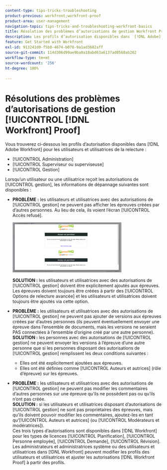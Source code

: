 ```yaml
---
content-type: tips-tricks-troubleshooting
product-previous: workfront;workfront-proof
product-area: user-management
navigation-topic: tips-tricks-and-troubleshooting-workfront-basics
title: Résolution des problèmes d’autorisations de gestion Workfront Proof
description: Les profils d’autorisation disponibles dans  [!DNL Adobe]  Workfront pour les utilisateurs et utilisatrices de la relecture Workfront sont Administration, Supervision et Gestion.
feature: Get Started with Workfront
exl-id: 913241d0-f5b0-4674-b078-9a1ad3682aff
source-git-commit: 114d306d99ae9ba0a18abd63a6137ad0568ab202
workflow-type: tm+mt
source-wordcount: '256'
ht-degree: 100%

---
```


# Résolutions des problèmes d’autorisations de gestion [!UICONTROL [!DNL Workfront] Proof]

Vous trouverez ci-dessous les profils d’autorisation disponibles dans [!DNL Adobe Workfront] pour les utilisateurs et utilisatrices de la relecture :

* [!UICONTROL Administration]
* [!UICONTROL Superviseur ou superviseuse]
* [!UICONTROL Gestion]

<!--For detailed information about these options and how to configure them, see .-->

Lorsqu’un utilisateur ou une utilisatrice reçoit les autorisations de [!UICONTROL gestion], les informations de dépannage suivantes sont disponibles :

* **PROBLÈME :** les utilisateurs et utilisatrices avec des autorisations de [!UICONTROL gestion] ne peuvent pas afficher les épreuves créées par d’autres personnes. Au lieu de cela, ils voient l’écran [!UICONTROL Accès refusé].

  ![](assets/access-denied-350x161.png)

  **SOLUTION :** les utilisateurs et utilisatrices avec des autorisations de [!UICONTROL gestion] doivent être explicitement ajoutés aux épreuves. Les épreuves doivent toujours être créées à partir des [!UICONTROL Options de relecture avancée] et les utilisateurs et utilisatrices doivent toujours être ajoutés via cette option.

* **PROBLÈME :** les utilisateurs et utilisatrices avec des autorisations de [!UICONTROL gestion] ne peuvent pas ajouter de versions aux épreuves créées par d’autres personnes (ils peuvent éventuellement envoyer une épreuve dans l’ensemble de documents, mais les versions ne seraient PAS connectées à l’ensemble d’origine créé par une autre personne).\
   **SOLUTION :** les personnes avec des autorisations de [!UICONTROL gestion] ne peuvent envoyer les versions à l’épreuve d’une autre personne que si les personnes disposant des autorisations de [!UICONTROL gestion] remplissent les deux conditions suivantes :

   * Elles ont été explicitement ajoutées aux épreuves.
   * Elles ont été définies comme [!UICONTROL Auteurs et autrices] (rôle d’épreuve) sur les épreuves.

* **PROBLÈME :** les utilisateurs et utilisatrices avec des autorisations de [!UICONTROL gestion] ne peuvent pas modifier les commentaires d’autres personnes sur une épreuve qu’ils ne possèdent pas ou qu’ils n’ont pas créée.\
   **SOLUTION :** si les utilisateurs et utilisatrices disposant d’autorisations de [!UICONTROL gestion] ne sont pas propriétaires des épreuves, mais qu’ils doivent pouvoir modifier les commentaires, ajoutez-les en tant qu’[!UICONTROL Auteurs et autrices] (ou [!UICONTROL Modérateurs et modératrices]).\
   Ces trois types d’autorisations sont disponibles dans [!DNL Workfront] pour les types de licences [!UICONTROL Planification], [!UICONTROL Personne employée], [!UICONTROL Demande], [!UICONTROL Révision]. Les administrateurs et administratrices système ou des utilisateurs et utilisatrices dans [!DNL Workfront] peuvent modifier les profils des utilisateurs et utilisatrices et ajuster les autorisations [!DNL Workfront Proof] à partir des profils.
